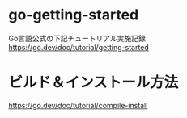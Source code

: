 # go-getting-started
Go言語公式の下記チュートリアル実施記録  
https://go.dev/doc/tutorial/getting-started
# ビルド＆インストール方法
https://go.dev/doc/tutorial/compile-install